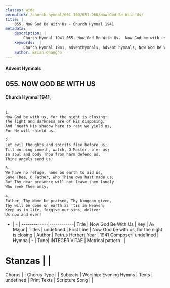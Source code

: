 ```yaml
---
classes: wide
permalink: /church-hymnal/001-100/051-060/Now-God-Be-With-Us/
title: |
    055. Now God Be With Us - Church Hymnal 1941
metadata:
    description: |
        Church Hymnal 1941 055. Now God Be With Us.  Now God be with us, for the night is closing:  The light and darkness are of His disposing,  And 'neath His shadow here to rest we yield us,  For He will shield us.  
    keywords:  |
        Church Hymnal 1941, adventhymnals, advent hymnals, Now God Be With Us, Now God be with us, for the night is closing. 
    author: Brian Onang'o
---
```


#### Advent Hymnals
## 055. NOW GOD BE WITH US
####  Church Hymnal 1941,

```txt

1.
Now God be with us, for the night is closing: 
The light and darkness are of His disposing, 
And 'neath His shadow here to rest we yield us, 
For He will shield us. 

2.
Let evil thoughts and spirits flee before us; 
Till morning cometh, watch, O Master, o'er us; 
In soul and body Thou from harm defend us, 
Thine angels send us. 

3.
We have no refuge, none on earth to aid us, 
Save Thee, O Father, who Thine own hast made us; 
But Thy dear presence will not leave them lonely 
Who seek Thee only. 

4.
Father, Thy Name be praised, Thy kingdom given, 
Thy will be done on earth as 'tis in Heaven; 
Keep us in life, forgive our sins, deliver 
Us now and ever!


```

- |   -  |
-------------|------------|
Title | Now God Be With Us |
Key | A♭ Major |
Titles | undefined |
First Line | Now God be with us, for the night is closing |
Author | Petrus Herbert
Year | 1941
Composer| undefined |
Hymnal|  - |
Tune| INTEGER VITAE |
Metrical pattern | |
# Stanzas |  |
Chorus |  |
Chorus Type |  |
Subjects | Worship: Evening Hymns |
Texts | undefined |
Print Texts | 
Scripture Song |  |
    
